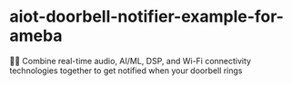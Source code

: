 # aiot-doorbell-notifier-example-for-ameba
🚪🔔 Combine real-time audio, AI/ML, DSP, and Wi-Fi connectivity technologies together to get notified when your doorbell rings
